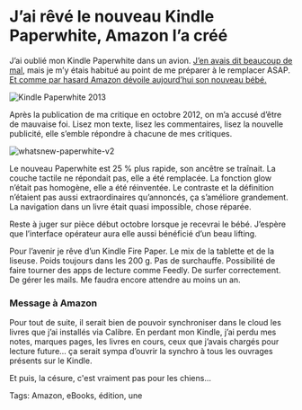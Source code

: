 # J’ai rêvé le nouveau Kindle Paperwhite, Amazon l’a créé

J’ai oublié mon Kindle Paperwhite dans un avion. [J’en avais dit beaucoup de mal](http://blog.tcrouzet.com/2012/11/26/kindle-paperwhite-leffroyable-catastrophe/), mais je m’y étais habitué au point de me préparer à le remplacer ASAP. [Et comme par hasard Amazon dévoile aujourd’hui son nouveau bébé.](http://www.amazon.fr/gp/product/B00CTUKFNQ/ref=as_li_tf_tl?ie=UTF8&camp=1642&creative=6746&creativeASIN=B00CTUKFNQ&linkCode=as2&tag=tcrouzetcom-21)

![Kindle Paperwhite 2013](http://blog.tcrouzet.comhttps://tcrouzet.com/images_tc/2013/09/kindle.jpg)

Après la publication de ma critique en octobre 2012, on m’a accusé d’être de mauvaise foi. Lisez mon texte, lisez les commentaires, lisez la nouvelle publicité, elle s’emble répondre à chacune de mes critiques.

![whatsnew-paperwhite-v2](http://blog.tcrouzet.comhttps://tcrouzet.com/images_tc/2013/09/whatsnew-paperwhite-v2-500x375.jpg)

Le nouveau Paperwhite est 25 % plus rapide, son ancêtre se traînait. La couche tactile ne répondait pas, elle a été remplacée. La fonction glow n’était pas homogène, elle a été réinventée. Le contraste et la définition n’étaient pas aussi extraordinaires qu’annoncés, ça s’améliore grandement. La navigation dans un livre était quasi impossible, chose réparée.

Reste à juger sur pièce début octobre lorsque je recevrai le bébé. J’espère que l’interface opérateur aura elle aussi bénéficié d’un beau lifting.

Pour l’avenir je rêve d’un Kindle Fire Paper. Le mix de la tablette et de la liseuse. Poids toujours dans les 200 g. Pas de surchauffe. Possibilité de faire tourner des apps de lecture comme Feedly. De surfer correctement. De gérer les mails. Me faudra encore attendre au moins un an.

### Message à Amazon

Pour tout de suite, il serait bien de pouvoir synchroniser dans le cloud les livres que j’ai installés via Calibre. En perdant mon Kindle, j’ai perdu mes notes, marques pages, les livres en cours, ceux que j’avais chargés pour lecture future… ça serait sympa d’ouvrir la synchro à tous les ouvrages présents sur le Kindle.

Et puis, la césure, c'est vraiment pas pour les chiens...

Tags: Amazon, eBooks, édition, une
